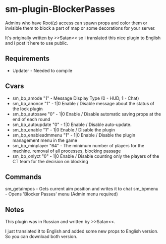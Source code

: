 # sm-plugin-BlockerPasses

Admins who have Root(z) access can spawn props and color them or invisible them to block a part of map or some decorations for your server.

It's originally written by >>Satan<< so i translated this nice plugin to English and i post it here to use public.

## Requirements
- Updater - Needed to compile

## Cvars

- sm_bp_amode "1" - Message Display Type (0 - HUD, 1 - Chat)
- sm_bp_anonce "1" - 1|0 Enable / Disable message about the status of the lock plugin
- sm_bp_autosave "0" - 1|0 Enable / Disable automatic saving props at the end of each round
- sm_bp_autoupdate "0" - 1|0 Enable / Disable auto-update.
- sm_bp_enable "1" - 1|0 Enable / Disable the plugin
- sm_bp_enableadmmenu "1" - 1|0 Enable / Disable the plugin management menu in the game
- sm_bp_minplayer "64" - The minimum number of players for the machine. removal of all processes, blocking passage
- sm_bp_onlyct "0" - 1|0 Enable / Disable counting only the players of the CT team for the decision on blocking

## Commands

sm_getaimpos - Gets current aim position and writes it to chat
sm_bpmenu - Opens 'Blocker Passes' menu (Admin menu required)

## Notes

This plugin was in Russian and written by >>Satan<<.

I just translated it to English and added some new props to English version. So you can download both version.
